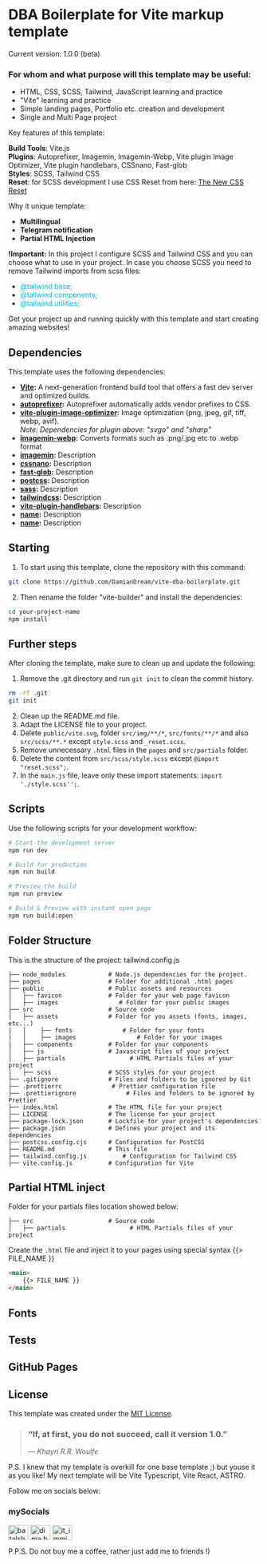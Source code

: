 # DBA Boilerplate for Vite markup template
Current version: 1.0.0 (beta)

### For whom and what purpose will this template may be useful: 
- HTML, CSS, SCSS, Tailwind, JavaScript learning and practice 
- "Vite" learning and practice 
- Simple landing pages, Portfolio etc. creation and development
- Single and Multi Page project

Key features of this template:

**Build Tools**: Vite.js
<br>
**Plugins**: Autoprefixer, Imagemin, Imagemin-Webp, Vite plugin Image Optimizer, Vite plugin handlebars, CSSnano, Fast-glob
<br>
**Styles**: SCSS, Tailwind CSS
<br>
**Reset**: for SCSS development I use CSS Reset from here:  [The New CSS Reset](https://elad2412.github.io/the-new-css-reset/)

Why it unique template:<br>
- **Multilingual**<br>
- **Telegram notification**<br>
- **Partial HTML Injection**<br>

**!Important:** In this project I configure SCSS and Tailwind CSS and you can choose what to use in your project. In case you choose SCSS you need to remove Tailwind imports from scss files: <br> 
- <span style="color:#06b6d4">@tailwind base;<span>
- <span style="color:#06b6d4">@tailwind components;<span>
- <span style="color:#06b6d4">@tailwind utilities;<span>

Get your project up and running quickly with this template and start creating amazing websites!

## Dependencies

This template uses the following dependencies:

- **[Vite](https://vitejs.dev/):** A next-generation frontend build tool that offers a fast dev server and optimized builds.
- **[autoprefixer](https://www.npmjs.com/package/autoprefixer):** Autoprefixer automatically adds vendor prefixes to CSS.
- **[vite-plugin-image-optimizer](https://github.com/FatehAK/vite-plugin-image-optimizer):** Image optimization (png, jpeg, gif, tiff, webp, avif). 
        <br>*Note: Dependencies for plugin above: "svgo" and "sharp"*
- **[imagemin-webp](https://www.npmjs.com/package/imagemin-webp):** Converts formats such as .png/.jpg etc to .webp format
- **[imagemin](link):** Description
- **[cssnano](link):** Description
- **[fast-glob](link):** Description
- **[postcss](link):** Description
- **[sass](link):** Description
- **[tailwindcss](link):** Description
- **[vite-plugin-handlebars](link):** Description
- **[name](link):** Description
- **[name](link):** Description

## Starting

1. To start using this template, clone the repository with this command:

```bash
git clone https://github.com/DamianDream/vite-dba-boilerplate.git
```

2. Then rename the folder "vite-builder" and install the dependencies:

```bash
cd your-project-name
npm install
```


## Further steps

After cloning the template, make sure to clean up and update the following:

1. Remove the .git directory and run `git init` to clean the commit history.
```bash
rm -rf .git
git init
```

2. Clean up the README.md file.
3. Adapt the LICENSE file to your project.
4. Delete `public/vite.svg`, folder `src/img/**/*`, `src/fonts/**/*` and also `src/scss/**.*` except `style.scss` and `_reset.scss`.
5. Remove unnecessary `.html` files in the `pages` and `src/partials` folder.
6. Delete the content from `src/scss/style.scss` except `@import "reset.scss";`.
7. In the `main.js` file, leave only these import statements: `import './style.scss'';`.

## Scripts

Use the following scripts for your development workflow:

```bash
# Start the development server
npm run dev

# Build for production
npm run build

# Preview the build
npm run preview

# Build & Preview with instant open page
npm run build:open
```

## Folder Structure

This is the structure of the project:
tailwind.config.js

```plaintext
├── node_modules            # Node.js dependencies for the project.
├── pages                   # Folder for additional .html pages
├── public                  # Public assets and resources
│   ├── favicon	            # Folder for your web page favicon 
│   ├── images                 # Folder for your public images
├── src                     # Source code
│   ├── assets	            # Folder for you assets (fonts, images, etc...)
|   │    ├── fonts	            # Folder for your fonts
|   │    ├── images                 # Folder for your images
|   ├── components	        # Folder for your components
│   ├── js                  # Javascript files of your project
│   ├── partials                  # HTML Partials files of your project
│   ├── scss                # SCSS styles for your project
├── .gitignore              # Files and folders to be ignored by Git
├── .prettierrc              # Prettier configuration file
├── .prettierignore              # Files and folders to be ignored by Prettier
├── index.html              # The HTML file for your project
├── LICENSE                 # The license for your project
├── package-lock.json       # Lockfile for your project's dependencies
├── package.json            # Defines your project and its dependencies
├── postcss.config.cjs      # Configuration for PostCSS
├── README.md               # This file
├── tailwind.config.js          # Configuration for Tailwind CSS
├── vite.config.js          # Configuration for Vite
```

## Partial HTML inject

Folder for your partials files location showed below: 
```plaintext
├── src                     # Source code
│   ├── partials                  # HTML Partials files of your project
```

 Create the `.html` file and inject it to your pages using special syntax {{> FILE_NAME }}
```html
<main>
    {{> FILE_NAME }}
</main>
```

## Fonts
<!-- TODO: Fonts description-->

## Tests
<!-- TODO: Tests description-->

## GitHub Pages
<!-- TODO: GitHub Pages description-->

## License

This template was created under the [MIT License](LICENSE).

> ### “If, at first, you do not succeed, call it version 1.0.”
> _― Khayri R.R. Woulfe_

P.S. I knew that my template is overkill for one base template ;) but youse it as you like!
My next template will be Vite Typescript, Vite React, ASTRO.

Follow me on socials below:

### mySocials
<p align="left">
<a href="https://linkedin.com/in/batalshykov-dima" target="blank"><img align="center" src="https://raw.githubusercontent.com/rahuldkjain/github-profile-readme-generator/master/src/images/icons/Social/linked-in-alt.svg" alt="batalshykov-dima" height="30" width="40" /></a>
<a href="https://fb.com/dima.batalschykov" target="blank"><img align="center" src="https://raw.githubusercontent.com/rahuldkjain/github-profile-readme-generator/master/src/images/icons/Social/facebook.svg" alt="dima.batalschykov" height="30" width="40" /></a>
<a href="https://instagram.com/it_immigrant_" target="blank"><img align="center" src="https://raw.githubusercontent.com/rahuldkjain/github-profile-readme-generator/master/src/images/icons/Social/instagram.svg" alt="it_immigrant_" height="30" width="40" /></a>
</p>

P.P.S. Do not buy me a coffee, rather just add me to friends !)
